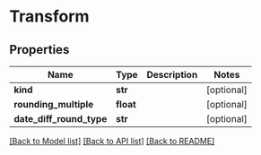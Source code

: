 # Transform

## Properties
Name | Type | Description | Notes
------------ | ------------- | ------------- | -------------
**kind** | **str** |  | [optional] 
**rounding_multiple** | **float** |  | [optional] 
**date_diff_round_type** | **str** |  | [optional] 

[[Back to Model list]](../README.md#documentation-for-models) [[Back to API list]](../README.md#documentation-for-api-endpoints) [[Back to README]](../README.md)


